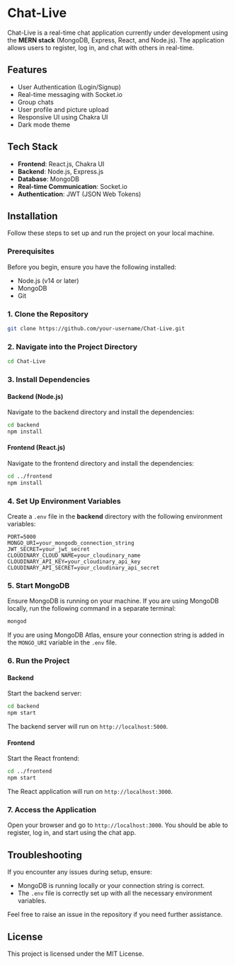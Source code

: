 
# Chat-Live

Chat-Live is a real-time chat application currently under development using the **MERN stack** (MongoDB, Express, React, and Node.js). The application allows users to register, log in, and chat with others in real-time.

## Features

- User Authentication (Login/Signup)
- Real-time messaging with Socket.io
- Group chats
- User profile and picture upload
- Responsive UI using Chakra UI
- Dark mode theme

## Tech Stack

- **Frontend**: React.js, Chakra UI
- **Backend**: Node.js, Express.js
- **Database**: MongoDB
- **Real-time Communication**: Socket.io
- **Authentication**: JWT (JSON Web Tokens)

## Installation

Follow these steps to set up and run the project on your local machine.

### Prerequisites

Before you begin, ensure you have the following installed:

- Node.js (v14 or later)
- MongoDB
- Git

### 1. Clone the Repository

```bash
git clone https://github.com/your-username/Chat-Live.git
```

### 2. Navigate into the Project Directory

```bash
cd Chat-Live
```

### 3. Install Dependencies

#### Backend (Node.js)

Navigate to the backend directory and install the dependencies:

```bash
cd backend
npm install
```

#### Frontend (React.js)

Navigate to the frontend directory and install the dependencies:

```bash
cd ../frontend
npm install
```

### 4. Set Up Environment Variables

Create a `.env` file in the **backend** directory with the following environment variables:

```
PORT=5000
MONGO_URI=your_mongodb_connection_string
JWT_SECRET=your_jwt_secret
CLOUDINARY_CLOUD_NAME=your_cloudinary_name
CLOUDINARY_API_KEY=your_cloudinary_api_key
CLOUDINARY_API_SECRET=your_cloudinary_api_secret
```

### 5. Start MongoDB

Ensure MongoDB is running on your machine. If you are using MongoDB locally, run the following command in a separate terminal:

```bash
mongod
```

If you are using MongoDB Atlas, ensure your connection string is added in the `MONGO_URI` variable in the `.env` file.

### 6. Run the Project

#### Backend

Start the backend server:

```bash
cd backend
npm start
```

The backend server will run on `http://localhost:5000`.

#### Frontend

Start the React frontend:

```bash
cd ../frontend
npm start
```

The React application will run on `http://localhost:3000`.

### 7. Access the Application

Open your browser and go to `http://localhost:3000`. You should be able to register, log in, and start using the chat app.

## Troubleshooting

If you encounter any issues during setup, ensure:

- MongoDB is running locally or your connection string is correct.
- The `.env` file is correctly set up with all the necessary environment variables.

Feel free to raise an issue in the repository if you need further assistance.

## License

This project is licensed under the MIT License.
